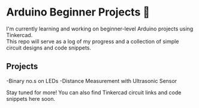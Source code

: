 # Arduino Beginner Projects 🚀

I'm currently learning and working on beginner-level Arduino projects using Tinkercad.  
This repo will serve as a log of my progress and a collection of simple circuit designs and code snippets.

## Projects

-Binary no.s on LEDs
-Distance Measurement with Ultrasonic Sensor

Stay tuned for more! You can also find Tinkercad circuit links and code snippets here soon.
